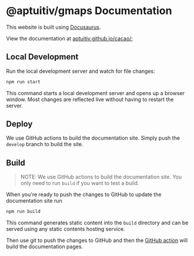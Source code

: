 # @aptuitiv/gmaps Documentation

This website is built using [Docusaurus](https://docusaurus.io/).

View the documentation at [aptuitiv.github.io/cacao/](https://aptuitiv.github.io/cacao/);

## Local Development

Run the local development server and watch for file changes:

```bash
npm run start
```

This command starts a local development server and opens up a browser window. Most changes are reflected live without having to restart the server.

## Deploy

We use GitHub actions to build the documentation site. Simply push the `develop` branch to build the site.

## Build

> NOTE: We use GitHub actions to build the documentation site. You only need to run `build` if you want to test a build.

When you're ready to push the changes to GitHub to update the documentation site run

```bash
npm run build
```

This command generates static content into the `build` directory and can be served using any static contents hosting service.

Then use git to push the changes to GitHub and then the [GitHub action](https://github.com/aptuitiv/gmaps-docs/actions) will build the documentation pages.
